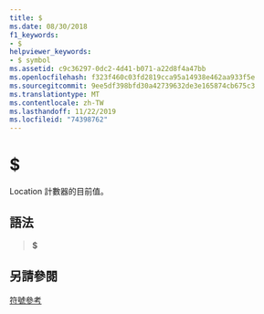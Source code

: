 ```yaml
---
title: $
ms.date: 08/30/2018
f1_keywords:
- $
helpviewer_keywords:
- $ symbol
ms.assetid: c9c36297-0dc2-4d41-b071-a22d8f4a47bb
ms.openlocfilehash: f323f460c03fd2819cca95a14938e462aa933f5e
ms.sourcegitcommit: 9ee5df398bfd30a42739632de3e165874cb675c3
ms.translationtype: MT
ms.contentlocale: zh-TW
ms.lasthandoff: 11/22/2019
ms.locfileid: "74398762"
---
```

# <a name=""></a>$

Location 計數器的目前值。

## <a name="syntax"></a>語法

> **$**

## <a name="see-also"></a>另請參閱

[符號參考](../../assembler/masm/symbols-reference.md)
